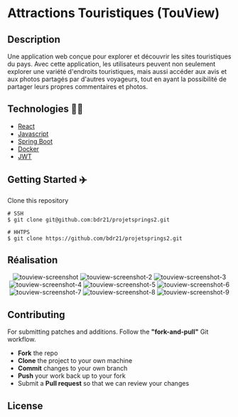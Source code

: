 # Attractions Touristiques (TouView)

## Description

Une application web conçue pour explorer et découvrir les sites touristiques du pays. Avec cette application, les utilisateurs peuvent non seulement explorer une variété d'endroits touristiques, mais aussi accéder aux avis et aux photos partagés par d'autres voyageurs, tout en ayant la possibilité de partager leurs propres commentaires et photos.

## Technologies :man_technologist:

- [React](https://react.dev/)
- [Javascript](https://www.javascript.com/)
- [Spring Boot](https://spring.io/projects/spring-boot)
- [Docker](https://www.docker.com/)
- [JWT](https://jwt.io/)

## Getting Started :airplane:

Clone this repository

```shell
# SSH
$ git clone git@github.com:bdr21/projetsprings2.git

# HHTPS
$ git clone https://github.com/bdr21/projetsprings2.git
```

## Réalisation

<p align=center>
    <img src="https://imageupload.io/ib/PFzItZWPgwrcDqb_1694965342.png" alt="touview-screenshot"/>
    <img src="https://imageupload.io/ib/pnjE2jOZw2TMRnX_1694965154.png" alt="touview-screenshot-2"/>
    <img src="https://imageupload.io/ib/GDnJY7Br9o9D0RM_1694965169.png" alt="touview-screenshot-3"/>
    <img src="https://imageupload.io/ib/F3soioEWetQv9nM_1694965168.png" alt="touview-screenshot-4"/>
    <img src="https://imageupload.io/ib/e1ByFvnCO2Z4j8x_1694965127.png" alt="touview-screenshot-5"/>
    <img src="https://imageupload.io/ib/X027IIJ5wZp4LL3_1694965129.png" alt="touview-screenshot-6"/>
    <img src="https://imageupload.io/ib/7Z7NsW1pmpL88HK_1694965342.png" alt="touview-screenshot-7"/>
    <img src="https://imageupload.io/ib/cmku6mely9wJzGd_1694965339.png" alt="touview-screenshot-8"/>
    <img src="https://imageupload.io/ib/g69nwQcGB7Mnbd8_1694965342.png" alt="touview-screenshot-9"/>
</p>

## Contributing

For submitting patches and additions. Follow the **"fork-and-pull"** Git workflow.

- **Fork** the repo
- **Clone** the project to your own machine
- **Commit** changes to your own branch
- **Push** your work back up to your fork
- Submit a **Pull request** so that we can review your changes

## License

